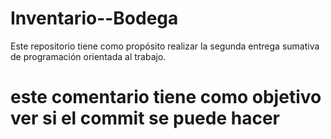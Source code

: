 # Inventario--Bodega
Este repositorio tiene como propósito realizar la segunda entrega sumativa de programación orientada al trabajo.
# este comentario  tiene como objetivo ver si el commit se puede hacer

